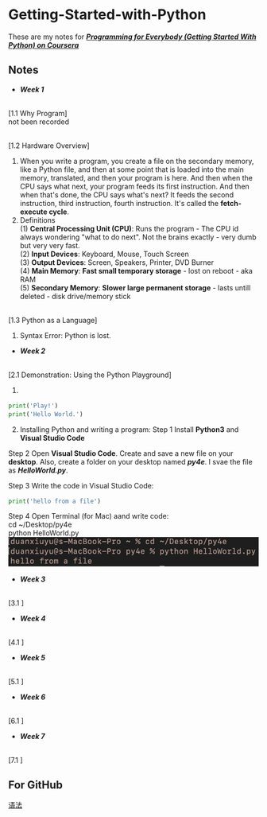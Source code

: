 # Getting-Started-with-Python

These are my notes for [**_Programming for Everybody (Getting Started With Python) on Coursera_**](https://www.coursera.org/)

## Notes
* **_Week 1_**

<br> [1.1 Why Program]
<br> not been recorded

<br> [1.2 Hardware Overview]
1. When you write a program, you create a file on the secondary memory, like a Python file, and then at some point that is loaded into the main memory, translated, and then your program is here. And then when the CPU says what next, your program feeds its first instruction. And then when that's done, the CPU says what's next? It feeds the second instruction, third instruction, fourth instruction. It's called the **fetch-execute cycle**.
2. Definitions
<br> (1) **Central Processing Unit (CPU)**: Runs the program - The CPU id always wondering "what to do next". Not the brains exactly - very dumb but very very fast.
<br> (2) **Input Devices**: Keyboard, Mouse, Touch Screen
<br> (3) **Output Devices**: Screen, Speakers, Printer, DVD Burner
<br> (4) **Main Memory**: **Fast small temporary storage** - lost on reboot - aka RAM
<br> (5) **Secondary Memory**: **Slower large permanent storage** - lasts untill deleted - disk drive/memory stick

<br> [1.3 Python as a Language]
1. Syntax Error: Python is lost.


* **_Week 2_**

<br> [2.1 Demonstration: Using the Python Playground]

1.
```python
print('Play!')
print('Hello World.')
```
2. Installing Python and writing a program:
Step 1 Install **Python3** and **Visual Studio Code**

Step 2 
Open **Visual Studio Code**. 
Create and save a new file on your **desktop**. 
Also, create a folder on your desktop named **_py4e_**.
I svae the file as **_HelloWorld.py_**.

Step 3 Write the code in Visual Studio Code:
```python
print('hello from a file')
```
Step 4 Open Terminal (for Mac) aand write code:
<br> cd ~/Desktop/py4e
<br> python HelloWorld.py
<br> ![alt text](https://github.com/SauJyu0225/Getting-Started-with-Python/blob/main/image/terminal.png)





* **_Week 3_**

<br> [3.1 ]


* **_Week 4_**

<br> [4.1 ]


* **_Week 5_**

<br> [5.1 ]


* **_Week 6_**

<br> [6.1 ]


* **_Week 7_**

<br> [7.1 ]


## For GitHub
[语法](https://github.com/adam-p/markdown-here/wiki/Markdown-Cheatsheet)



